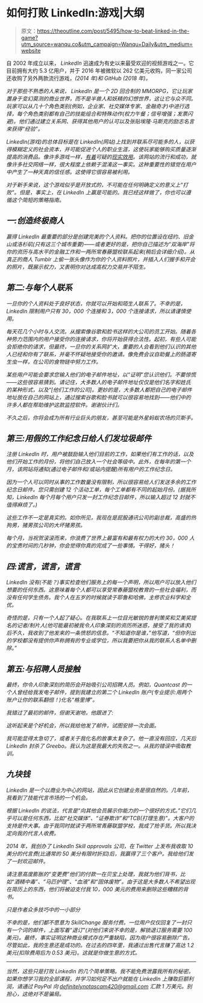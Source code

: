 # 如何打败 LinkedIn:游戏|大纲

> 原文：<https://theoutline.com/post/5495/how-to-beat-linked-in-the-game?utm_source=wanqu.co&utm_campaign=Wanqu+Daily&utm_medium=website>

自 2002 年成立以来， *LinkedIn* 迅速成为有史以来最受欢迎的视频游戏之一。它目前拥有大约 5.3 亿用户，并于 2016 年被微软以 262 亿美元收购，同一家公司还收购了另外两款流行游戏，*(2014 年)和 *GitHub* (2018 年)。*

*对于那些不熟悉的人来说， *LinkedIn* 是一个 2D 回合制的 MMORPG，它让玩家置身于变幻莫测的商业世界，而不是半兽人和妖精的幻想世界，这让它与众不同。玩家可以从几十个角色类别(例如，企业家、社交媒体专家、金融奇才)中进行选择，每个角色类别都有自己的技能组合和特殊动作(权力午餐；信号增强；发票闪避)。他们通过建立关系网、获得其他用户的认可以及张贴埃隆·马斯克的励志名言来获得“经验”。*

*LinkedIn(游戏)的总体目标是在 LinkedIn(网站)上找到并联系尽可能多的人，以获得模糊定义的社会资本，并可能促进个人的职业生涯，这使玩家能够购买质量逐渐提高的消费品。像许多游戏一样，[有着](http://college.usatoday.com/2015/03/10/when-it-comes-to-landing-a-job-does-linkedin-actually-matter/)可疑的[现实效用](https://nypost.com/2017/09/01/linkedin-is-nearly-useless-for-actually-getting-a-job/)。该网站的流行和成功，就像许多社交网络一样，很大程度上依赖于混淆这一事实。这种重要性的错觉在用户中产生了一种天真的信任感。这使得它很容易被利用。*

*对于新手来说，这个游戏似乎是开放式的，不可能在任何明确定义的意义上“打败”。但是，事实上，在 LinkedIn 上赢是可能的。我已经这样做了，你也可以遵循这个简短的策略指南。*

## *一:创造终极商人*

*赢得 LinkedIn 最重要的部分是创建完美的个人资料。把你的位置设在纽约、旧金山或洛杉矶(只有这三个城市重要)——或者更好的是，把你自己描述为“双海岸”将你的资历与高水平的金融工作和一两所常春藤盟校联系起来(稍后会详细介绍)。从真正的商人 Tumblr 上偷一张头像作为你的个人资料照片，并插入人们握手和开会的照片，既展示权力，又表明你对达成高权力交易并不陌生。*

## *第二:与每个人联系*

*一旦你的个人资料处于良好状态，你就可以开始和陌生人联系了。不幸的是，LinkedIn 限制用户只有 30，000 个连接和 3，000 个连接请求，所以请谨慎使用。*

*每天花几个小时与人交流。从搜索像谷歌和脸书这样的大公司的员工开始。随着各种势力范围内的用户接受你的连接请求，你将开始获得合法性。起初，有些人可能会拒绝你的请求，但最终，一旦你的关系网扩大，重要的人会看到他们认识的其他人已经和你有了联系，并毫不怀疑地接受你的邀请。像免费会议自助餐上的肠道寄生虫一样，在公司的食物链中努力工作。*

*某些用户可能会要求您输入他们的电子邮件地址，以“证明”您认识他们。不要惊慌——这些很容易猜到。请记住，大多数人的电子邮件地址仅仅是他们名字和姓氏的某种形式，以及“[他们工作的公司]。更妙的是，大多数人都把自己的电子邮件地址放在自己的网站上，通过搜索谷歌和脸书就可以很容易地找到——他们中的许多人都在帮助维护这款监控软件。谢谢伙计们。*

*不久之后，你将会成为所有行业巨头的朋友，甚至可能是外星蚂蚁农场的贝斯手。*

## *第三:用假的工作纪念日给人们发垃圾邮件*

*注册 LinkedIn 时，用户被鼓励输入他们目前的工作，如果他们有工作的话，以及他们开始工作的月份，将他们自己放入一个社会等级中。此外，在每年的第一个月，该网站将通知(通过电子邮件和/或站内提醒)所有用户的工作纪念日。*

*因为一个人可以同时从事的工作数量没有限制，所以很容易给人们发送多余的工作纪念日邮件。您只需创建 12 个活动工单，每个工单都有不同的起始月份。(据我所知，LinkedIn 每个月每个用户只发一封工作纪念日邮件，所以输入超过 12 封就不值得麻烦了。)*

*这些工作不一定是真实的。如你所见，我现在是屁股通讯公司的副总裁，高盛的热狗男，猪男孩公司的大坏猪男孩。*

*每个月，当祝贺滚滚而来，你浪费了世界上最富有和最有权力的大约 30，000 人的宝贵时间的几秒钟，你会觉得你真的完成了一些事情。干得好，猪头！*

## *四:谎言，谎言，谎言*

*LinkedIn 没有(不能？)事实检查他们服务上的每一个声明，所以用户可以放入他们想要的任何东西。这意味着每个人都可以享受常春藤盟校教育的一些社会福利，而没有任何学生债务。我个人在五岁的时候就读于耶鲁和哈佛，主修农业科学和全优。*

*奇怪的是，只有一个人起了疑心。在我联系上一位目光敏锐的普利策奖和艾美奖提名的记者/制片人(他可能最初被我令人印象深刻的资历所迷惑，接受了我的请求)后不久，我收到了他发来的一条愤怒的信息。“不知道你是谁，”他写道，“但你列出的学校都没有提供你声称拥有的专业或学位，所以我要把你从我的联系人名单中删除。”*

## *第五:与招聘人员接触*

*最终，你令人印象深刻的简历会开始吸引公司招聘人员。例如，Quantcast 的一个人曾经给我发电子邮件，提到我建立的第二个 LinkedIn 账户(专业提示:用两个账户让你的联系翻倍！)化名“格里博”。*

*我错过了最初的邮件，但谢天谢地，他跟进了:*

*这听起来是个好机会，所以我给他发了邮件，试图安排一次会面。*

*我可能显得太急切了，或者关于我化名的故事太复杂了。他一直没有回应，几天后 LinkedIn 封杀了 Greebo。我认为这是我最大的失败之一。从我的错误中吸取教训。*

## *九块钱*

*LinkedIn 是一个以商业为中心的网站，因此从它创建业务是很自然的。几年前，我看到了技能代言市场的一个机会。*

*根据 LinkedIn 的说法，代言是“向其他会员展示你能力的一个很好的方式。”它们几乎可以是任何东西，比如“社交媒体”、“证券欺诈”和“TCB(打理生意)”。大客户的支持是件大事。由于我同时就读于两所常青藤联盟学校，我成了抢手货。所以我决定向我的代言人收费。*

*2014 年，我创办了 LinkedIn Skill approvals 公司，在 Twitter 上发布我收取 10 美分的代言费(比通常的 50 美分有限时折扣)后，我赢得了三个客户。我给他们发了一封欢迎邮件。*

*请注意高度膨胀的“变更费”他们的付款一在贝宝上处理，我就为他们背书，比如“酒精中毒”、“马匹护理”、“血液”和“固体废物”。由于这是大多数人不希望出现在简历上的东西，他们将被迫支付我 10，000 美元的费用来删除这些糟糕的背书。*

*只是作者众多技巧中的一小部分*

*不幸的是，他们都不愿意为 SkillChange 服务付费。一位用户仅仅回复了一封只有一个词的邮件，上面写着“退订”(对他们来说不幸的是，解锁退订服务需要 100 美元)。最终，事实证明这种商业模式存在严重缺陷，因为用户很容易删除广告。尽管如此，我的生意还是成功的。在过去的四年里，我通过出售代言赚了高达 1.2 美元(扣除费用后为 0.53 美元)。这就是你做生意的方式。*

* * *

*当然，这些只是打败 LinkedIn 的几个简单策略。我不能免费泄露我所有的秘密。如果你想学习我的全部课程，并学习如何足不出户就能在 LinkedIn 上赚取巨额利润，请通过 PayPal 向 definitelynotascam420@gmail.com 汇款 1 万美元。别担心，这绝对不是骗局。*